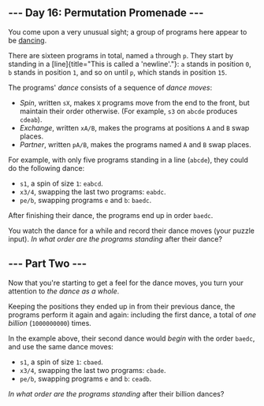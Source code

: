 --- Day 16: Permutation Promenade ---
-------------------------------------

You come upon a very unusual sight; a group of programs here appear to
be [dancing](https://www.youtube.com/watch?v=lyZQPjUT5B4&t=53).

There are sixteen programs in total, named `a` through `p`. They start
by standing in a [line]{title="This is called a 'newline'."}: `a` stands
in position `0`, `b` stands in position `1`, and so on until `p`, which
stands in position `15`.

The programs' *dance* consists of a sequence of *dance moves*:

-   *Spin*, written `sX`, makes `X` programs move from the end to the
    front, but maintain their order otherwise. (For example, `s3` on
    `abcde` produces `cdeab`).
-   *Exchange*, written `xA/B`, makes the programs at positions `A` and
    `B` swap places.
-   *Partner*, written `pA/B`, makes the programs named `A` and `B` swap
    places.

For example, with only five programs standing in a line (`abcde`), they
could do the following dance:

-   `s1`, a spin of size `1`: `eabcd`.
-   `x3/4`, swapping the last two programs: `eabdc`.
-   `pe/b`, swapping programs `e` and `b`: `baedc`.

After finishing their dance, the programs end up in order `baedc`.

You watch the dance for a while and record their dance moves (your
puzzle input). *In what order are the programs standing* after their
dance?

--- Part Two ---
----------------

Now that you're starting to get a feel for the dance moves, you turn
your attention to *the dance as a whole*.

Keeping the positions they ended up in from their previous dance, the
programs perform it again and again: including the first dance, a total
of *one billion* (`1000000000`) times.

In the example above, their second dance would *begin* with the order
`baedc`, and use the same dance moves:

-   `s1`, a spin of size `1`: `cbaed`.
-   `x3/4`, swapping the last two programs: `cbade`.
-   `pe/b`, swapping programs `e` and `b`: `ceadb`.

*In what order are the programs standing* after their billion dances?

